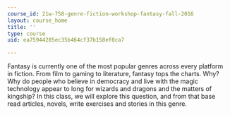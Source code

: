 ```yaml
---
course_id: 21w-758-genre-fiction-workshop-fantasy-fall-2016
layout: course_home
title: ''
type: course
uid: ea75944285ec35b464cf37b158ef0ca7

---
```

Fantasy is currently one of the most popular genres across every platform in fiction. From film to gaming to literature, fantasy tops the charts. Why? Why do people who believe in democracy and live with the magic technology appear to long for wizards and dragons and the matters of kingship? In this class, we will explore this question, and from that base read articles, novels, write exercises and stories in this genre.
